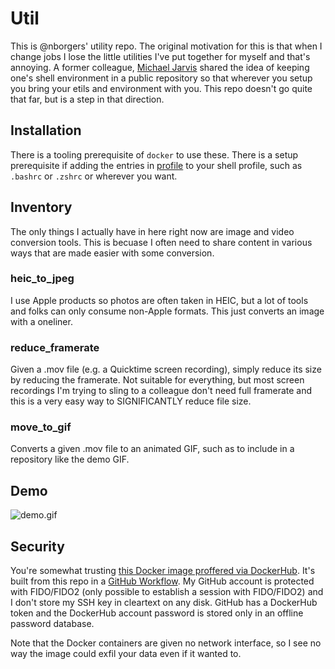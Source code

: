 # Util
This is @nborgers' utility repo. The original motivation for this is that when I change jobs I lose the little utilities I've put together for myself and that's annoying. A former colleague, [Michael Jarvis](https://www.linkedin.com/in/michaeljarvis/) shared the idea of keeping one's shell environment in a public repository so that wherever you setup you bring your etils and environment with you. This repo doesn't go quite that far, but is a step in that direction.


## Installation
There is a tooling prerequisite of `docker` to use these.
There is a setup prerequisite if adding the entries in [profile](profile) to your shell profile, such as `.bashrc` or `.zshrc` or wherever you want.

## Inventory
The only things I actually have in here right now are image and video conversion tools. This is becuase I often need to share content in various ways that are made easier with some conversion.
### heic_to_jpeg
I use Apple products so photos are often taken in HEIC, but a lot of tools and folks can only consume non-Apple formats. This just converts an image with a oneliner.
### reduce_framerate
Given a .mov file (e.g. a Quicktime screen recording), simply reduce its size by reducing the framerate. Not suitable for everything, but most screen recordings I'm trying to sling to a colleague don't need full framerate and this is a very easy way to SIGNIFICANTLY reduce file size.
### move_to_gif
Converts a given .mov file to an animated GIF, such as to include in a repository like the demo GIF.

## Demo
![demo.gif](demo.gif)
## Security
You're somewhat trusting [this Docker image proffered via DockerHub](https://hub.docker.com/repository/docker/nickborgers/mov-to-gif/general). It's built from this repo in a [GitHub Workflow](.github/workflows/publish.yml). My GitHub account is protected with FIDO/FIDO2 (only possible to establish a session with FIDO/FIDO2) and I don't store my SSH key in cleartext on any disk. GitHub has a DockerHub token and the DockerHub account password is stored only in an offline password database.

Note that the Docker containers are given no network interface, so I see no way the image could exfil your data even if it wanted to.
